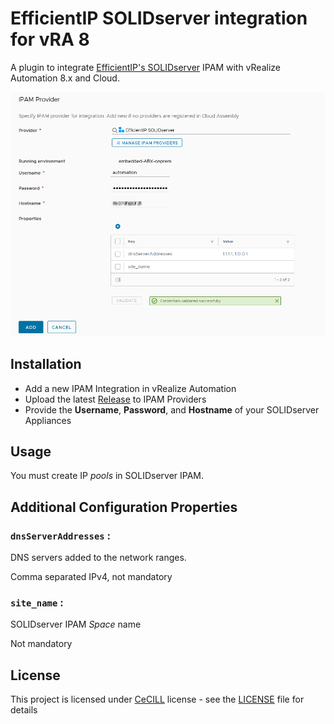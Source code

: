 EfficientIP SOLIDserver integration for vRA 8
=============================================

A plugin to integrate [EfficientIP's SOLIDserver](https://www.efficientip.com/products/solidserver/) IPAM with vRealize Automation 8.x and Cloud.

![Screenshot](./screenshot.png)

Installation
------------

 - Add a new IPAM Integration in vRealize Automation
 - Upload the latest [Release](https://github.com/JuliaLblnd/vRA-8-SOLIDserver-Plugin/releases) to IPAM Providers
 - Provide the **Username**, **Password**, and **Hostname** of your SOLIDserver Appliances

Usage
-----

You must create IP *pools* in SOLIDserver IPAM.

Additional Configuration Properties
-----------------------------------

### `dnsServerAddresses` :

DNS servers added to the network ranges.

Comma separated IPv4, not mandatory

### `site_name` :

SOLIDserver IPAM *Space* name

Not mandatory

License
-------

This project is licensed under [CeCILL](https://cecill.info/) license - see the [LICENSE](./LICENSE) file for details
